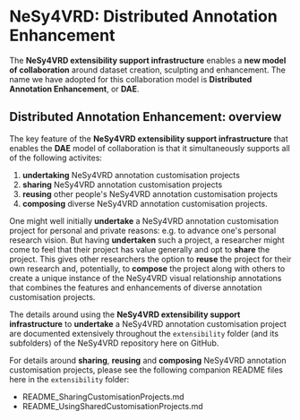 # NeSy4VRD: Distributed Annotation Enhancement

The **NeSy4VRD extensibility support infrastructure** enables a **new model of collaboration** around dataset creation, sculpting and enhancement. The name we have adopted for this collaboration model is **Distributed Annotation Enhancement**, or **DAE**.

## Distributed Annotation Enhancement: overview

The key feature of the **NeSy4VRD extensibility support infrastructure** that enables the **DAE** model of collaboration is that it simultaneously supports all of the following activites:
1. **undertaking** NeSy4VRD annotation customisation projects
2. **sharing** NeSy4VRD annotation customisation projects
3. **reusing** other people's NeSy4VRD annotation customisation projects
4. **composing** diverse NeSy4VRD annotation customisation projects.

One might well initially **undertake** a NeSy4VRD annotation customisation project for personal and private reasons: e.g. to advance one's personal research vision. But having **undertaken** such a project, a researcher might come to feel that their project has value generally and opt to **share** the project. This gives other researchers the option to **reuse** the project for their own research and, potentially, to **compose** the project along with others to create a unique instance of the NeSy4VRD visual relationship annotations that combines the features and enhancements of diverse annotation customisation projects. 

The details around using the **NeSy4VRD extensibility support infrastructure** to **undertake** a NeSy4VRD annotation customisation project are documented extensively throughout the `extensibility` folder (and its subfolders) of the NeSy4VRD repository here on GitHub.

For details around **sharing**, **reusing** and **composing** NeSy4VRD annotation customisation projects, please see the following companion README files here in the `extensibility` folder:
* README_SharingCustomisationProjects.md
* README_UsingSharedCustomisationProjects.md





